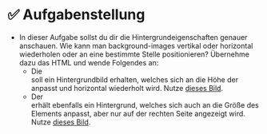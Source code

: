 # ✅ Aufgabenstellung

- In dieser Aufgabe sollst du dir die Hintergrundeigenschaften genauer anschauen. Wie kann man background-images vertikal oder horizontal wiederholen oder an eine bestimmte Stelle positionieren? Übernehme dazu das HTML und wende Folgendes an:
    - Die <section> soll ein Hintergrundbild erhalten, welches sich an die Höhe der <section> anpasst und horizontal wiederholt wird. 
    Nutze [dieses Bild](https://images.unsplash.com/photo-1460602594182-8568137446ce?ixlib=rb-4.0.3&ixid=MnwxMjA3fDB8MHxwaG90by1wYWdlfHx8fGVufDB8fHx8&auto=format&fit=crop&w=1176&q=80).
    - Der <article> erhält ebenfalls ein Hintergrund, welches sich auch an die Größe des Elements anpasst, aber nur auf der rechten Seite angezeigt wird. Nutze [dieses Bild](https://images.unsplash.com/photo-1603398749947-87246022fbf9?ixlib=rb-4.0.3&ixid=MnwxMjA3fDB8MHxwaG90by1wYWdlfHx8fGVufDB8fHx8&auto=format&fit=crop&w=687&q=80).